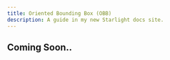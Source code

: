 ```yaml
---
title: Oriented Bounding Box (OBB)
description: A guide in my new Starlight docs site.
---
```


## Coming Soon..